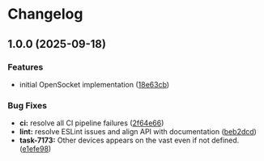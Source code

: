 # Changelog

## 1.0.0 (2025-09-18)

### Features

- initial OpenSocket implementation ([18e63cb](https://github.com/open-socket/opensocket-js/commit/18e63cbd3c02f54a8e96470f620e2069d943b0b4))

### Bug Fixes

- **ci:** resolve all CI pipeline failures ([2f64e66](https://github.com/open-socket/opensocket-js/commit/2f64e662cd95988df6013ce9380ec3309b6a3819))
- **lint:** resolve ESLint issues and align API with documentation ([beb2dcd](https://github.com/open-socket/opensocket-js/commit/beb2dcd6ba2630883e33f48eabc126a12fb13689))
- **task-7173:** Other devices appears on the vast even if not defined. ([e1efe98](https://github.com/open-socket/opensocket-js/commit/e1efe986675ea57eaa9060eb0a1e97b7fb693ed0))
